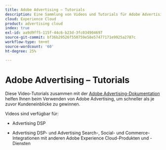 ```yaml
---
title: Adobe Advertising – Tutorials
description: Eine Sammlung von Videos und Tutorials für Adobe Advertising.
cloud: Experience Cloud
product: advertising cloud
index: true
exl-id: aa9d9ff5-115f-44c6-b23d-3fc034904697
source-git-commit: bf36b29526f550759e58e57477171e9925a2787c
workflow-type: tm+mt
source-wordcount: '60'
ht-degree: 25%

---
```


# Adobe Advertising – Tutorials

Diese Video-Tutorials zusammen mit der [Adobe Advertising-Dokumentation](https://experienceleague.adobe.com/docs/advertising-cloud.html) helfen Ihnen beim Verwenden von Adobe Advertising, um schneller als je zuvor Kundeneinblicke zu gewinnen.

Videos sind verfügbar für:

* Advertising DSP

* Advertising DSP- und Advertising Search-, Social- und Commerce-Integrationen mit anderen Adobe Experience Cloud-Produkten und -Diensten

<!--
See other -learn tutorials landing pages to get ideas for additional content
-->
